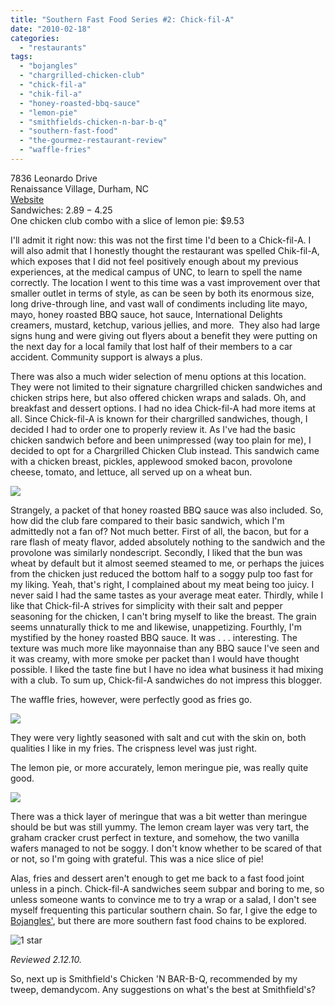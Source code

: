 ```yaml
---
title: "Southern Fast Food Series #2: Chick-fil-A"
date: "2010-02-18"
categories:
  - "restaurants"
tags:
  - "bojangles"
  - "chargrilled-chicken-club"
  - "chick-fil-a"
  - "chik-fil-a"
  - "honey-roasted-bbq-sauce"
  - "lemon-pie"
  - "smithfields-chicken-n-bar-b-q"
  - "southern-fast-food"
  - "the-gourmez-restaurant-review"
  - "waffle-fries"
---
```


7836 Leonardo Drive\
Renaissance Village, Durham, NC\
[Website](http://www.chickfila.com/)\
Sandwiches: $2.89-­­$4.25\
One chicken club combo with a slice of lemon pie: $9.53

I'll admit it right now: this was not the first time I'd been to a Chick-fil-A. I will also admit that I honestly thought the restaurant was spelled Chik-fil-A, which exposes that I did not feel positively enough about my previous experiences, at the medical campus of UNC, to learn to spell the name correctly. The location I went to this time was a vast improvement over that smaller outlet in terms of style, as can be seen by both its enormous size, long drive-through line, and vast wall of condiments including lite mayo, mayo, honey roasted BBQ sauce, hot sauce, International Delights creamers, mustard, ketchup, various jellies, and more.  They also had large signs hung and were giving out flyers about a benefit they were putting on the next day for a local family that lost half of their members to a car accident. Community support is always a plus.

There was also a much wider selection of menu options at this location. They were not limited to their signature chargrilled chicken sandwiches and chicken strips here, but also offered chicken wraps and salads. Oh, and breakfast and dessert options. I had no idea Chick-fil-A had more items at all. Since Chick-fil-A is known for their chargrilled sandwiches, though, I decided I had to order one to properly review it. As I've had the basic chicken sandwich before and been unimpressed (way too plain for me), I decided to opt for a Chargrilled Chicken Club instead. This sandwich came with a chicken breast, pickles, applewood smoked bacon, provolone cheese, tomato, and lettuce, all served up on a wheat bun.

![](http://www.thegourmez.com/gourmez/photos/Chick-fil-A_0002.jpg)

Strangely, a packet of that honey roasted BBQ sauce was also included. So, how did the club fare compared to their basic sandwich, which I'm admittedly not a fan of? Not much better. First of all, the bacon, but for a rare flash of meaty flavor, added absolutely nothing to the sandwich and the provolone was similarly nondescript. Secondly, I liked that the bun was wheat by default but it almost seemed steamed to me, or perhaps the juices from the chicken just reduced the bottom half to a soggy pulp too fast for my liking. Yeah, that's right, I complained about my meat being too juicy. I never said I had the same tastes as your average meat eater. Thirdly, while I like that Chick-fil-A strives for simplicity with their salt and pepper seasoning for the chicken, I can't bring myself to like the breast. The grain seems unnaturally thick to me and likewise, unappetizing. Fourthly, I'm mystified by the honey roasted BBQ sauce. It was . . . interesting. The texture was much more like mayonnaise than any BBQ sauce I've seen and it was creamy, with more smoke per packet than I would have thought possible. I liked the taste fine but I have no idea what business it had mixing with a club. To sum up, Chick-fil-A sandwiches do not impress this blogger.

The waffle fries, however, were perfectly good as fries go.

![](http://www.thegourmez.com/gourmez/photos/Chick-fil-A_0003.jpg)

They were very lightly seasoned with salt and cut with the skin on, both qualities I like in my fries. The crispness level was just right.

The lemon pie, or more accurately, lemon meringue pie, was really quite good.

![](http://www.thegourmez.com/gourmez/photos/Chick-fil-A_0004.jpg)

There was a thick layer of meringue that was a bit wetter than meringue should be but was still yummy. The lemon cream layer was very tart, the graham cracker crust perfect in texture, and somehow, the two vanilla wafers managed to not be soggy. I don't know whether to be scared of that or not, so I'm going with grateful. This was a nice slice of pie!

Alas, fries and dessert aren't enough to get me back to a fast food joint unless in a pinch. Chick-fil-A sandwiches seem subpar and boring to me, so unless someone wants to convince me to try a wrap or a salad, I don't see myself frequenting this particular southern chain. So far, I give the edge to [Bojangles'](http://www.thegourmez.com/?p=717), but there are more southern fast food chains to be explored.




<div class="caption">

![1 star](http://s3.amazonaws.com/thegourmez-wpmedia/2009/04/rating_olive1.gif "rating_olive1")</div>


_Reviewed 2.12.10._

So, next up is Smithfield's Chicken 'N BAR-B-Q, recommended by my tweep, demandycom. Any suggestions on what's the best at Smithfield's?
